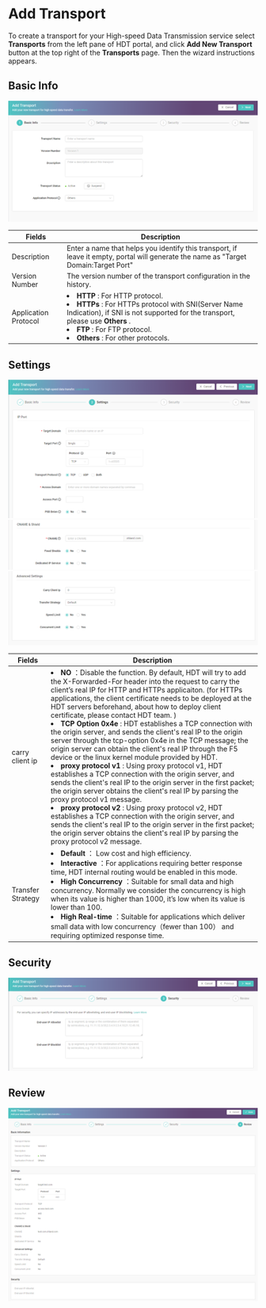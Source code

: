 # Add Transport

To create a transport for your High-speed Data Transmission service select **Transports** from the left pane of HDT portal,  and click **Add New Transport** button at the top right of the **Transports** page. Then the wizard instructions appears.

## Basic Info
![null](</docs/resources/images/transports/add-transport-basic-info.png>)

| Fields               | Description   |
| -------------------- | ------------- |
| Description          | Enter a name that helps you identify this transport, if leave it empty, portal will generate the name as "Target Domain:Target Port" |
| Version Number       | The version number of the transport configuration in the history. |
| Application Protocol | <li><strong> HTTP </strong> : For HTTP protocol.</li> <li><strong> HTTPs </strong> : For HTTPs protocol with SNI(Server Name Indication), if SNI is not supported for the transport, please use <strong> Others </strong>.</li>   <li><strong> FTP </strong> : For FTP protocol.</li> <li><strong> Others </strong> : For other protocols.</li> |

## Settings
![null](</docs/resources/images/transports/add-transport-settings-1.png>)
![null](</docs/resources/images/transports/add-transport-settings-2.png>)
![null](</docs/resources/images/transports/add-transport-settings-3.png>)

| Fields               | Description   |
| -------------------- | ------------- |
| carry client ip      | <li><strong> NO </strong>：Disable the function. By default, HDT will try to add the X-Forwarded-For header into the request to carry the client’s real IP for HTTP and HTTPs applicaiton. (for HTTPs applications, the client certificate needs to be deployed at the HDT servers beforehand, about how to deploy client certificate, please contact HDT team. )  <br> </li> <li><strong> TCP Option 0x4e </strong>: HDT establishes a TCP connection with the origin server, and sends the client's real IP to the origin server through the tcp-option 0x4e in the TCP message; the origin server can obtain the client's real IP through the F5 device or the linux kernel module provided by HDT.</li> <li><strong>proxy protocol v1 </strong>: Using proxy protocol v1, HDT establishes a TCP connection with the origin server, and sends the client's real IP to the origin server in the first packet; the origin server obtains the client's real IP by parsing the proxy protocol v1 message.</li><li><strong>proxy protocol v2 </strong>: Using proxy protocol v2, HDT establishes a TCP connection with the origin server, and sends the client's real IP to the origin server in the first packet; the origin server obtains the client's real IP by parsing the proxy protocol v2 message.</li>|
|Transfer Strategy     |<li><strong> Default </strong>： Low cost and high efficiency. </li> <li><strong> Interactive </strong>：For applications requiring better response time, HDT internal routing would be enabled in this mode. </li> <li><strong> High Concurrency </strong>：Suitable for small data and high concurrency. Normally we consider the concurrency is high when its value is higher than 1000, it’s low when its value is lower than 100. </li> <li><strong> High Real-time </strong>：Suitable for applications which deliver small data with low concurrency（fewer than 100） and requiring  optimized response time. </li> |

## Security
![null](</docs/resources/images/transports/add-transport-security.png>)

## Review
![null](</docs/resources/images/transports/add-transport-review.png>)

